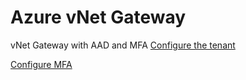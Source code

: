 # Azure vNet Gateway

vNet Gateway with AAD and MFA
[Configure the tenant](https://docs.microsoft.com/en-gb/azure/vpn-gateway/openvpn-azure-ad-tenant)

[Configure MFA](https://docs.microsoft.com/en-gb/azure/vpn-gateway/openvpn-azure-ad-mfa)


